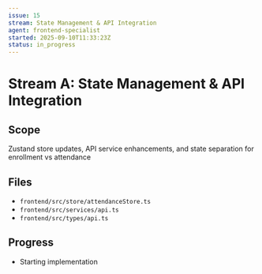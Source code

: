 ```yaml
---
issue: 15
stream: State Management & API Integration
agent: frontend-specialist
started: 2025-09-10T11:33:23Z
status: in_progress
---
```


# Stream A: State Management & API Integration

## Scope
Zustand store updates, API service enhancements, and state separation for enrollment vs attendance

## Files
- `frontend/src/store/attendanceStore.ts`
- `frontend/src/services/api.ts`
- `frontend/src/types/api.ts`

## Progress
- Starting implementation